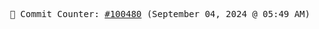 <p align="center">
    <samp>
        📮 Commit Counter: <a href="https://github.com/Javascript-void0/Javascript-void0/commits/main">#100480</a> (September 04, 2024 @ 05:49 AM)
    </samp>
</p>
